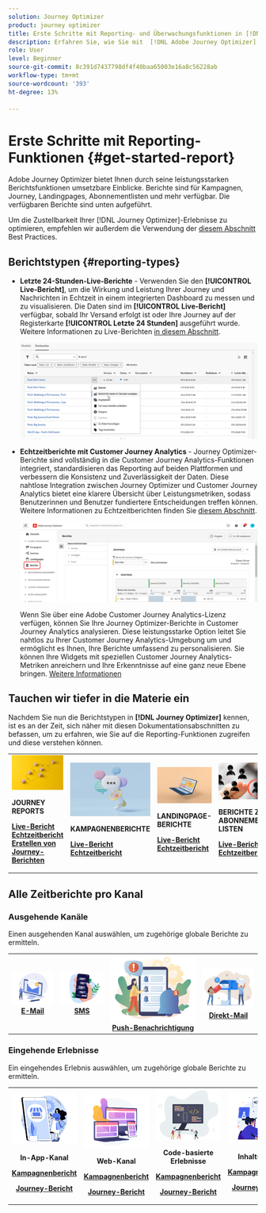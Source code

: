 ```yaml
---
solution: Journey Optimizer
product: journey optimizer
title: Erste Schritte mit Reporting- und Überwachungsfunktionen in [!DNL Adobe Journey Optimizer]
description: Erfahren Sie, wie Sie mit  [!DNL Adobe Journey Optimizer] - und Überwachungsfunktionen arbeiten.
role: User
level: Beginner
source-git-commit: 8c391d7437798df4f40baa65003e16a8c56228ab
workflow-type: tm+mt
source-wordcount: '393'
ht-degree: 13%

---
```


# Erste Schritte mit Reporting-Funktionen {#get-started-report}

Adobe Journey Optimizer bietet Ihnen durch seine leistungsstarken Berichtsfunktionen umsetzbare Einblicke. Berichte sind für Kampagnen, Journey, Landingpages, Abonnementlisten und mehr verfügbar. Die verfügbaren Berichte sind unten aufgeführt.

Um die Zustellbarkeit Ihrer [!DNL Journey Optimizer]-Erlebnisse zu optimieren, empfehlen wir außerdem die Verwendung der [ diesem Abschnitt ](deliverability.md) Best Practices.


## Berichtstypen {#reporting-types}

* **Letzte 24-Stunden-Live-Berichte** - Verwenden Sie den **[!UICONTROL Live-Bericht]**, um die Wirkung und Leistung Ihrer Journey und Nachrichten in Echtzeit in einem integrierten Dashboard zu messen und zu visualisieren. Die Daten sind im **[!UICONTROL Live-Bericht]** verfügbar, sobald Ihr Versand erfolgt ist oder Ihre Journey auf der Registerkarte **[!UICONTROL Letzte 24 Stunden]** ausgeführt wurde. Weitere Informationen zu Live-Berichten [in diesem Abschnitt](live-report.md).

  ![](assets/report_journey.png)


* **Echtzeitberichte mit Customer Journey Analytics** - Journey Optimizer-Berichte sind vollständig in die Customer Journey Analytics-Funktionen integriert, standardisieren das Reporting auf beiden Plattformen und verbessern die Konsistenz und Zuverlässigkeit der Daten. Diese nahtlose Integration zwischen Journey Optimizer und Customer Journey Analytics bietet eine klarere Übersicht über Leistungsmetriken, sodass Benutzerinnen und Benutzer fundiertere Entscheidungen treffen können. Weitere Informationen zu Echtzeitberichten finden Sie [ diesem Abschnitt](report-gs-cja.md).

  ![](assets/gs-cja-report-1.png)

  Wenn Sie über eine Adobe Customer Journey Analytics-Lizenz verfügen, können Sie Ihre Journey Optimizer-Berichte in Customer Journey Analytics analysieren. Diese leistungsstarke Option leitet Sie nahtlos zu Ihrer Customer Journey Analytics-Umgebung um und ermöglicht es Ihnen, Ihre Berichte umfassend zu personalisieren. Sie können Ihre Widgets mit speziellen Customer Journey Analytics-Metriken anreichern und Ihre Erkenntnisse auf eine ganz neue Ebene bringen. [Weitere Informationen](report-cja-manage.md)


## Tauchen wir tiefer in die Materie ein

Nachdem Sie nun die Berichtstypen in **[!DNL Journey Optimizer]** kennen, ist es an der Zeit, sich näher mit diesen Dokumentationsabschnitten zu befassen, um zu erfahren, wie Sie auf die Reporting-Funktionen zugreifen und diese verstehen können.


<table style="table-layout:fixed"><tr style="border: 0;">
<td>
<img alt="Journey-Berichte" src="../assets/do-not-localize/start-journey.jpeg">
<div>
<p><strong>JOURNEY REPORTS</strong></p>
</div>
<div>
<a href="journey-live-report.md"><strong>Live-Bericht</strong></a>
</div>
<div>
<a href="journey-global-report-cja.md"><strong>Echtzeitbericht</strong></a>
</div>
<div>
<a href="sharing-overview.md"><strong>Erstellen von Journey-Berichten</strong></a>
</div>
<p>
<p>
</td>
<td>
<img alt="Kampagnenberichte" src="../assets/do-not-localize/start-campaign.jpeg">
<div>
<p><strong>KAMPAGNENBERICHTE</strong></p>
</div>
<div>
<a href="campaign-live-report.md"><strong>Live-Bericht</strong></a>
</div>
<div>
<a href="campaign-global-report-cja.md"><strong>Echtzeitbericht</strong></a>
</div>
<p>
<p>
</td>
<td>
<img alt="Landingpage-Berichte" src="../assets/do-not-localize/start-interface.jpeg">
<div>
<p><strong>LANDINGPAGE-BERICHTE</strong></p>
</div>
<div>
<a href="lp-report-live.md"><strong>Live-Bericht</strong></a>
</div>
<div>
<a href="lp-report-global-cja.md"><strong>Echtzeitbericht</strong></a>
</div>
<p>
<p>
</td>
<td>
<img alt="Berichte zur Abonnement-Liste" src="../assets/do-not-localize/role.jpg">
<div>
<p><strong>BERICHTE ZU ABONNEMENT-LISTEN</strong></p>
</div>
<div>
<a href="subscription-report-live.md"><strong>Live-Bericht</strong></a>
</div>
<div>
<a href="subscription-report-global-cja.md"><strong>Echtzeitbericht</strong></a>
</div>
<p>
<p>
</td>
</tr></table>

## Alle Zeitberichte pro Kanal

### Ausgehende Kanäle

Einen ausgehenden Kanal auswählen, um zugehörige globale Berichte zu ermitteln.

<table style="table-layout:fixed"><tr style="border: 0;">
<td><a href="campaign-global-report-cja-email.md"><img alt="E-Mail" src="../channels/assets/do-not-localize/email.png"></a>
<div align="center"><a href="campaign-global-report-cja-email.md"><strong>E-Mail</strong></a></div></td>
<td><a href="campaign-global-report-cja-sms.md"><img alt="SMS" src="../channels/assets/do-not-localize/sms.png"></a>
<div align="center"><a href="campaign-global-report-cja-sms.md"><strong>SMS</strong></a></div></td>
<td><a href="campaign-global-report-cja-push.md"><img alt="Push" src="../channels/assets/do-not-localize/push.png"></a>
<div align="center"><a href="campaign-global-report-cja-push.md"><strong>Push-Benachrichtigung</strong></a></div></td>
<td><a href="campaign-global-report-cja-direct.md"><img alt="Direkt-Mail" src="../channels/assets/do-not-localize/direct-mail.jpg"></a>
<div align="center"><a href="campaign-global-report-cja-direct.md"><strong>Direkt-Mail</strong></a></div></td>
</tr></table>

### Eingehende Erlebnisse

Ein eingehendes Erlebnis auswählen, um zugehörige globale Berichte zu ermitteln.

<table style="table-layout:fixed"><tr style="border: 0;">
<td><a href="campaign-global-report-cja-inapp.md"><img alt="In-App" src="../channels/assets/do-not-localize/inapp.jpg"></a>
<div align="center"><p><strong>In-App-Kanal</strong></p><p><a href="campaign-global-report-cja-inapp.md"><strong>Kampagnenbericht</strong></a></p><p><a href="journey-global-report-cja-inapp.md"><strong>Journey-Bericht</strong></a></p></div></td>
<td><p><a href="campaign-global-report-cja-web.md"><img alt="Web" src="../channels/assets/do-not-localize/web.jpg"></a></p>
<div align="center"><p><strong>Web-Kanal</strong></p><p><a href="campaign-global-report-cja-web.md"><strong>Kampagnenbericht</strong></a></p><p><a href="journey-global-report-cja-web.md"><strong>Journey-Bericht</strong></a></p></div></td>
<td><a href="campaign-global-report-cja-code.md"><img alt="Code-basiertes Erlebnis" src="../channels/assets/do-not-localize/code.png"></a>
<div align="center"><p><strong>Code-basierte Erlebnisse</strong></p><p><a href="campaign-global-report-cja-code.md"><strong>Kampagnenbericht</strong></a></p><p><a href="campaign-global-report-cja-code.md"><strong>Journey-Bericht</strong></a></p></div></td>
<td><a href="journey-global-report-cja-code.md"><img alt="Inhaltskarten" src="../channels/assets/do-not-localize/cards.png"></a>
<div align="center"><p><strong>Inhaltskarten</strong></p><p><a href="campaign-global-report-cja-content.md"><strong>Kampagnenbericht</strong></a></p><p><a href="journey-global-report-cja-content.md"><strong>Journey-Bericht</strong></a></p></div></td>
</tr></table>
